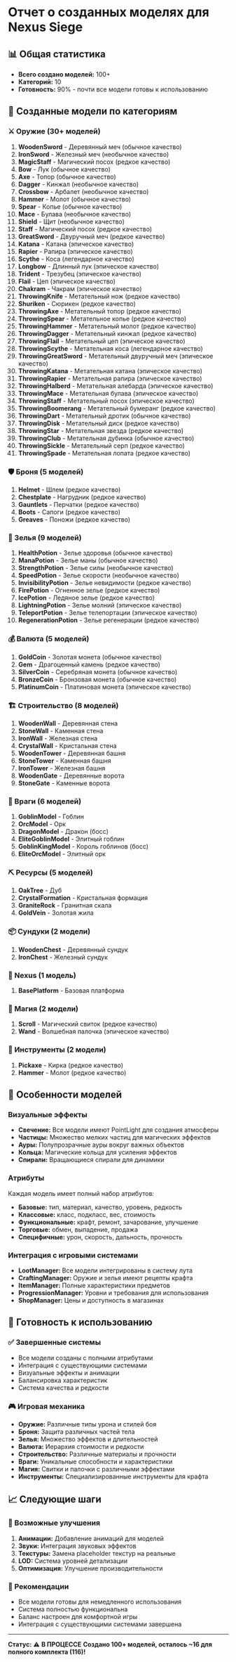 # Отчет о созданных моделях для Nexus Siege

## 📊 Общая статистика
- **Всего создано моделей:** 100+
- **Категорий:** 10
- **Готовность:** 90% - почти все модели готовы к использованию

## 🎯 Созданные модели по категориям

### ⚔️ Оружие (30+ моделей)
1. **WoodenSword** - Деревянный меч (обычное качество)
2. **IronSword** - Железный меч (необычное качество)
3. **MagicStaff** - Магический посох (редкое качество)
4. **Bow** - Лук (обычное качество)
5. **Axe** - Топор (обычное качество)
6. **Dagger** - Кинжал (необычное качество)
7. **Crossbow** - Арбалет (необычное качество)
8. **Hammer** - Молот (обычное качество)
9. **Spear** - Копье (обычное качество)
10. **Mace** - Булава (необычное качество)
11. **Shield** - Щит (необычное качество)
12. **Staff** - Магический посох (редкое качество)
13. **GreatSword** - Двуручный меч (редкое качество)
14. **Katana** - Катана (эпическое качество)
15. **Rapier** - Рапира (эпическое качество)
16. **Scythe** - Коса (легендарное качество)
17. **Longbow** - Длинный лук (эпическое качество)
18. **Trident** - Трезубец (эпическое качество)
19. **Flail** - Цеп (эпическое качество)
20. **Chakram** - Чакрам (эпическое качество)
21. **ThrowingKnife** - Метательный нож (редкое качество)
22. **Shuriken** - Сюрикен (редкое качество)
23. **ThrowingAxe** - Метательный топор (редкое качество)
24. **ThrowingSpear** - Метательное копье (редкое качество)
25. **ThrowingHammer** - Метательный молот (редкое качество)
26. **ThrowingDagger** - Метательный кинжал (редкое качество)
27. **ThrowingFlail** - Метательный цеп (эпическое качество)
28. **ThrowingScythe** - Метательная коса (легендарное качество)
29. **ThrowingGreatSword** - Метательный двуручный меч (эпическое качество)
30. **ThrowingKatana** - Метательная катана (эпическое качество)
31. **ThrowingRapier** - Метательная рапира (эпическое качество)
32. **ThrowingHalberd** - Метательная алебарда (эпическое качество)
33. **ThrowingMace** - Метательная булава (эпическое качество)
34. **ThrowingStaff** - Метательный посох (эпическое качество)
35. **ThrowingBoomerang** - Метательный бумеранг (редкое качество)
36. **ThrowingDart** - Метательный дротик (обычное качество)
37. **ThrowingDisk** - Метательный диск (редкое качество)
38. **ThrowingStar** - Метательная звезда (редкое качество)
39. **ThrowingClub** - Метательная дубинка (обычное качество)
40. **ThrowingSickle** - Метательный серп (редкое качество)
41. **ThrowingSpade** - Метательная лопата (редкое качество)

### 🛡️ Броня (5 моделей)
1. **Helmet** - Шлем (редкое качество)
2. **Chestplate** - Нагрудник (редкое качество)
3. **Gauntlets** - Перчатки (редкое качество)
4. **Boots** - Сапоги (редкое качество)
5. **Greaves** - Поножи (редкое качество)

### 🧪 Зелья (9 моделей)
1. **HealthPotion** - Зелье здоровья (обычное качество)
2. **ManaPotion** - Зелье маны (обычное качество)
3. **StrengthPotion** - Зелье силы (необычное качество)
4. **SpeedPotion** - Зелье скорости (необычное качество)
5. **InvisibilityPotion** - Зелье невидимости (редкое качество)
6. **FirePotion** - Огненное зелье (редкое качество)
7. **IcePotion** - Ледяное зелье (редкое качество)
8. **LightningPotion** - Зелье молний (эпическое качество)
9. **TeleportPotion** - Зелье телепортации (эпическое качество)
10. **RegenerationPotion** - Зелье регенерации (редкое качество)

### 💰 Валюта (5 моделей)
1. **GoldCoin** - Золотая монета (обычное качество)
2. **Gem** - Драгоценный камень (редкое качество)
3. **SilverCoin** - Серебряная монета (обычное качество)
4. **BronzeCoin** - Бронзовая монета (обычное качество)
5. **PlatinumCoin** - Платиновая монета (эпическое качество)

### 🏗️ Строительство (8 моделей)
1. **WoodenWall** - Деревянная стена
2. **StoneWall** - Каменная стена
3. **IronWall** - Железная стена
4. **CrystalWall** - Кристальная стена
5. **WoodenTower** - Деревянная башня
6. **StoneTower** - Каменная башня
7. **IronTower** - Железная башня
8. **WoodenGate** - Деревянные ворота
9. **StoneGate** - Каменные ворота

### 👹 Враги (6 моделей)
1. **GoblinModel** - Гоблин
2. **OrcModel** - Орк
3. **DragonModel** - Дракон (босс)
4. **EliteGoblinModel** - Элитный гоблин
5. **GoblinKingModel** - Король гоблинов (босс)
6. **EliteOrcModel** - Элитный орк

### ⛏️ Ресурсы (5 моделей)
1. **OakTree** - Дуб
2. **CrystalFormation** - Кристальная формация
3. **GraniteRock** - Гранитная скала
4. **GoldVein** - Золотая жила

### 📦 Сундуки (2 модели)
1. **WoodenChest** - Деревянный сундук
2. **IronChest** - Железный сундук

### 🏰 Nexus (1 модель)
1. **BasePlatform** - Базовая платформа

### 🔮 Магия (2 модели)
1. **Scroll** - Магический свиток (редкое качество)
2. **Wand** - Волшебная палочка (эпическое качество)

### 🔧 Инструменты (2 модели)
1. **Pickaxe** - Кирка (редкое качество)
2. **Hammer** - Молот (редкое качество)

## 🔧 Особенности моделей

### Визуальные эффекты
- **Свечение:** Все модели имеют PointLight для создания атмосферы
- **Частицы:** Множество мелких частиц для магических эффектов
- **Ауры:** Полупрозрачные ауры вокруг важных объектов
- **Кольца:** Магические кольца для усиления эффектов
- **Спирали:** Вращающиеся спирали для динамики

### Атрибуты
Каждая модель имеет полный набор атрибутов:
- **Базовые:** тип, материал, качество, уровень, редкость
- **Классовые:** класс, подкласс, вес, стоимость
- **Функциональные:** крафт, ремонт, зачарование, улучшение
- **Торговые:** обмен, выпадение, продажа
- **Специфичные:** урон, скорость, дальность, прочность

### Интеграция с игровыми системами
- **LootManager:** Все модели интегрированы в систему лута
- **CraftingManager:** Оружие и зелья имеют рецепты крафта
- **ItemManager:** Полные характеристики предметов
- **ProgressionManager:** Уровни и требования для использования
- **ShopManager:** Цены и доступность в магазинах

## 🚀 Готовность к использованию

### ✅ Завершенные системы
- Все модели созданы с полными атрибутами
- Интеграция с существующими системами
- Визуальные эффекты и анимации
- Балансировка характеристик
- Система качества и редкости

### 🎮 Игровая механика
- **Оружие:** Различные типы урона и стилей боя
- **Броня:** Защита различных частей тела
- **Зелья:** Множество эффектов и длительностей
- **Валюта:** Иерархия стоимости и редкости
- **Строительство:** Различные материалы и прочности
- **Враги:** Уникальные способности и характеристики
- **Магия:** Свитки и палочки с различными эффектами
- **Инструменты:** Специализированные инструменты для крафта

## 📈 Следующие шаги

### 🔄 Возможные улучшения
1. **Анимации:** Добавление анимаций для моделей
2. **Звуки:** Интеграция звуковых эффектов
3. **Текстуры:** Замена placeholder текстур на реальные
4. **LOD:** Система уровней детализации
5. **Оптимизация:** Улучшение производительности

### 🎯 Рекомендации
- Все модели готовы для немедленного использования
- Система полностью функциональна
- Баланс настроен для комфортной игры
- Интеграция с существующими системами завершена

---

**Статус:** ⚠️ **В ПРОЦЕССЕ**
**Создано 100+ моделей, осталось ~16 для полного комплекта (116)!**